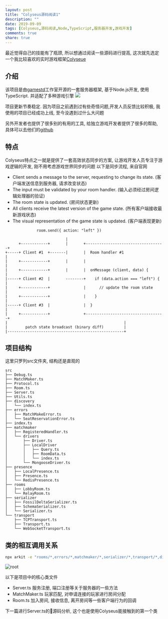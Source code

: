```yaml
---
layout: post
title: "Colyseus源码阅读1"
description: ""
date: 2019-09-09
tags: [Colyseus,源码阅读,Node,TypeScript,服务器开发,游戏开发]
comments: true
share: true
---
```

最近觉得自己的技能有了瓶颈, 所以想通过阅读一些源码进行提高, 这次就先选定一个我比较喜欢的实时游戏框架[Colyseue](https://colyseus.io)
## 介绍
该项目是由[gamestd](http://gamestd.io/)工作室开源的一套服务器框架, 基于Node.js开发, 使用TypeScript. 并适配了多种游戏引擎
![](http://pic-blog.test.upcdn.net/2019/09/09/15679973724258.jpg)

项目更新节奏稳定. 因为项目之前遇到过有些奇怪问题,开发人员反馈比较积极, 我使用的项目已经成功上线, 至今没遇到过什么大问题

另外开发者也提供了很多别的有用的工具, 给独立游戏开发者提供了很多的帮助, 具体可以去他们的[github](https://github.com/gamestdio)

## 特点
Colyseus特点之一就是提供了一套高效状态同步的方案, 让游戏开发人员专注于游戏逻辑的开发, 刚不用考虑游戏世界同步的问题
以下是同步流程, 来自官网
* Client sends a message to the server, requesting to change its state.
(客户端发送信息到服务器, 请求改变状态)
* The input must be validated by your room handler.
(输入必须经过房间逻辑处理器的验证)
* The room state is updated.
(房间状态更新)
* All clients receive the latest version of the game state.
(所有客户端接收最新游戏状态)
* The visual representation of the game state is updated.
(客户端表现更新)

```
              room.send({ action: "left" })

                           |
      +------------+       |       +-----------------------------------+
+-----+ Client #1  +-------|       |  Room handler #1                  |
|     +------------+       |       |                                   |
|     +------------+       |       |  onMessage (client, data) {       |
|-----+ Client #2  |       --------+    if (data.action === "left") {  |
|     +------------+               |      // update the room state     |
|     +------------+               |    }                              |
|-----+ Client #3  |               |  }                                |
|     +------------+               +-----------------------------------+
|                                                    |
|        patch state broadcast (binary diff)         |
|----------------------------------------------------+
```

## 项目结构
这里只罗列src文件夹, 结构还是直观的
```
src
├── Debug.ts
├── MatchMaker.ts 
├── Protocol.ts
├── Room.ts   
├── Server.ts 
├── Utils.ts
├── discovery
│   └── index.ts
├── errors
│   ├── MatchMakeError.ts
│   └── SeatReservationError.ts
├── index.ts
├── matchmaker
│   ├── RegisteredHandler.ts
│   └── drivers
│       ├── Driver.ts
│       ├── LocalDriver
│       │   ├── Query.ts
│       │   ├── RoomData.ts
│       │   └── index.ts
│       └── MongooseDriver.ts
├── presence
│   ├── LocalPresence.ts
│   ├── Presence.ts
│   └── RedisPresence.ts
├── rooms
│   ├── LobbyRoom.ts
│   └── RelayRoom.ts
├── serializer
│   ├── FossilDeltaSerializer.ts
│   ├── SchemaSerializer.ts
│   └── Serializer.ts
└── transport
    ├── TCPTransport.ts
    ├── Transport.ts
    └── WebSocketTransport.ts
```

## 类的相互调用关系
``` bash
npx arkit -e "rooms/*,errors/*,matchmaker/*,serializer/*,transport/*,discovery/*,presence/*,Debug.ts" -o ../root.svg
```

![root](http://pic-blog.test.upcdn.net/2019/09/17/root.svg)


以下是项目中的核心类文件
* Server.ts 服务注册, 端口注册等关于服务器的一些方法
* MatchMaker.ts 玩家匹配, 对申请连接的玩家进行房间分配
* Room.ts 加入房间, 接收信息, 离开房间等一些客户端行为的回调

下一篇进行Server.ts的源码分析, 这个也是使用Colyseus能接触到的第一个类


